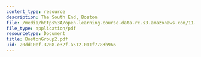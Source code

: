 ```yaml
---
content_type: resource
description: The South End, Boston
file: /media/https%3A/open-learning-course-data-rc.s3.amazonaws.com/11-201-gateway-planning-action-fall-2002/20dd10ef3208e32fa512011f7783b966_BostonGroup2.pdf
file_type: application/pdf
resourcetype: Document
title: BostonGroup2.pdf
uid: 20dd10ef-3208-e32f-a512-011f7783b966
---
```

